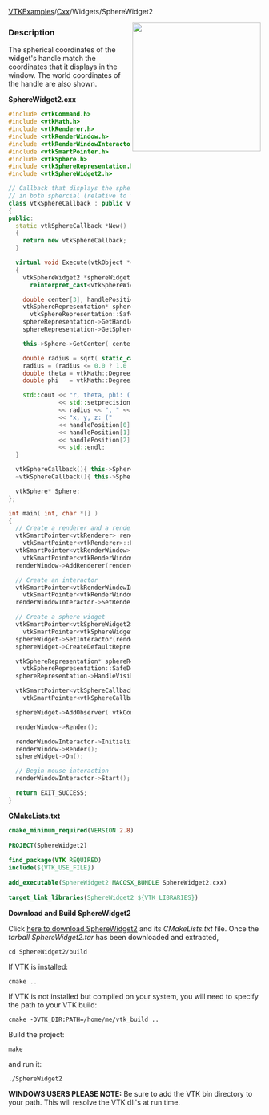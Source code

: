 [VTKExamples](/home/)/[Cxx](/Cxx)/Widgets/SphereWidget2

<img align="right" src="https://github.com/lorensen/VTKExamples/blob/gh-pages/Testing/Baseline/Widgets/TestSphereWidget2.png?raw=true" width="256" />

### Description
The spherical coordinates of the widget's handle match the coordinates that it displays in the window.
The world coordinates of the handle are also shown.

**SphereWidget2.cxx**
```c++
#include <vtkCommand.h>
#include <vtkMath.h>
#include <vtkRenderer.h>
#include <vtkRenderWindow.h>
#include <vtkRenderWindowInteractor.h>
#include <vtkSmartPointer.h>
#include <vtkSphere.h>
#include <vtkSphereRepresentation.h>
#include <vtkSphereWidget2.h>

// Callback that displays the sphere widget's spherical handle postion
// in both sphercial (relative to the widget's center) and cartesian global coordinates
class vtkSphereCallback : public vtkCommand
{
public:
  static vtkSphereCallback *New()
  {
    return new vtkSphereCallback;
  }

  virtual void Execute(vtkObject *caller, unsigned long, void*)
  {
    vtkSphereWidget2 *sphereWidget =
      reinterpret_cast<vtkSphereWidget2*>(caller);

    double center[3], handlePosition[3];
    vtkSphereRepresentation* sphereRepresentation =
      vtkSphereRepresentation::SafeDownCast( sphereWidget->GetRepresentation() );
    sphereRepresentation->GetHandlePosition( handlePosition );
    sphereRepresentation->GetSphere( this->Sphere );

    this->Sphere->GetCenter( center );

    double radius = sqrt( static_cast<double>(vtkMath::Distance2BetweenPoints( center, handlePosition ) ) );
    radius = (radius <= 0.0 ? 1.0 : radius );
    double theta = vtkMath::DegreesFromRadians( atan2( ( handlePosition[1] - center[1] ), ( handlePosition[0] - center[0] ) ) );
    double phi   = vtkMath::DegreesFromRadians( acos( ( handlePosition[2] - center[2] ) / radius ) );

    std::cout << "r, theta, phi: ("
              << std::setprecision(3)
              << radius << ", " << theta << ", " << phi << ") "
              << "x, y, z: ("
              << handlePosition[0] << ", "
              << handlePosition[1] << ", "
              << handlePosition[2] << ") "
              << std::endl;
  }

  vtkSphereCallback(){ this->Sphere = vtkSphere::New(); }
  ~vtkSphereCallback(){ this->Sphere->Delete(); }

  vtkSphere* Sphere;
};

int main( int, char *[] )
{
  // Create a renderer and a render window
  vtkSmartPointer<vtkRenderer> renderer =
    vtkSmartPointer<vtkRenderer>::New();
  vtkSmartPointer<vtkRenderWindow> renderWindow =
    vtkSmartPointer<vtkRenderWindow>::New();
  renderWindow->AddRenderer(renderer);

  // Create an interactor
  vtkSmartPointer<vtkRenderWindowInteractor> renderWindowInteractor =
    vtkSmartPointer<vtkRenderWindowInteractor>::New();
  renderWindowInteractor->SetRenderWindow(renderWindow);

  // Create a sphere widget
  vtkSmartPointer<vtkSphereWidget2> sphereWidget =
    vtkSmartPointer<vtkSphereWidget2>::New();
  sphereWidget->SetInteractor(renderWindowInteractor);
  sphereWidget->CreateDefaultRepresentation();

  vtkSphereRepresentation* sphereRepresentation =
    vtkSphereRepresentation::SafeDownCast( sphereWidget->GetRepresentation() );
  sphereRepresentation->HandleVisibilityOn();

  vtkSmartPointer<vtkSphereCallback> sphereCallback =
    vtkSmartPointer<vtkSphereCallback>::New();

  sphereWidget->AddObserver( vtkCommand::InteractionEvent, sphereCallback );

  renderWindow->Render();

  renderWindowInteractor->Initialize();
  renderWindow->Render();
  sphereWidget->On();

  // Begin mouse interaction
  renderWindowInteractor->Start();

  return EXIT_SUCCESS;
}
```
**CMakeLists.txt**
```cmake
cmake_minimum_required(VERSION 2.8)
 
PROJECT(SphereWidget2)
 
find_package(VTK REQUIRED)
include(${VTK_USE_FILE})
 
add_executable(SphereWidget2 MACOSX_BUNDLE SphereWidget2.cxx)
 
target_link_libraries(SphereWidget2 ${VTK_LIBRARIES})
```

**Download and Build SphereWidget2**

Click [here to download SphereWidget2](https://github.com/lorensen/VTKWikiExamplesTarballs/raw/master/SphereWidget2.tar) and its *CMakeLists.txt* file.
Once the *tarball SphereWidget2.tar* has been downloaded and extracted,
```
cd SphereWidget2/build 
```
If VTK is installed:
```
cmake ..
```
If VTK is not installed but compiled on your system, you will need to specify the path to your VTK build:
```
cmake -DVTK_DIR:PATH=/home/me/vtk_build ..
```
Build the project:
```
make
```
and run it:
```
./SphereWidget2
```
**WINDOWS USERS PLEASE NOTE:** Be sure to add the VTK bin directory to your path. This will resolve the VTK dll's at run time.

